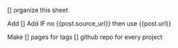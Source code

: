 [] organize this sheet

Add
[] Add IF no {{post.source_url}} then use {{post.url}}

Make
[] pages for tags
[] github repo for every project 
